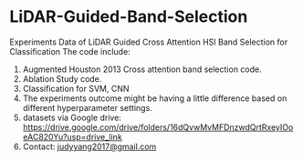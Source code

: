 # LiDAR-Guided-Band-Selection
Experiments Data of LiDAR Guided Cross Attention HSI Band  Selection for Classification
The code include: 
1. Augmented Houston 2013 Cross attention band selection code. 
2. Ablation Study code.
3. Classification for SVM, CNN
4. The experiments outcome might be having a little difference based on different hyperparameter settings. 
5.  datasets via Google drive: https://drive.google.com/drive/folders/16dQvwMvMFDnzwdQrtRxeyIOoeAC820Yu?usp=drive_link
6.  Contact: judyyang2017@gmail.com
      
